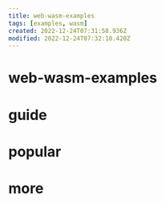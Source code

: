 ```yaml
---
title: web-wasm-examples
tags: [examples, wasm]
created: 2022-12-24T07:31:58.936Z
modified: 2022-12-24T07:32:10.420Z
---
```


# web-wasm-examples

# guide

# popular

# more
